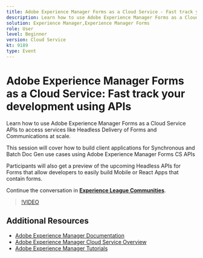 ```yaml
---
title: Adobe Experience Manager Forms as a Cloud Service - Fast track your development using APIs
description: Learn how to use Adobe Experience Manager Forms as a Cloud Service APIs to access services like Headless Delivery of Forms and Communications at scale. This session will cover how to build client applications for Synchronous and Batch Doc Gen use cases using Adobe Experience Manager Forms CS API. Participants will also get a preview of the upcoming Headless APIs for Forms that allow developers to easily build Mobile or React Apps that contain forms.
solution: Experience Manager,Experience Manager Forms
role: User
level: Beginner
version: Cloud Service
kt: 9189
type: Event
---
```

# Adobe Experience Manager Forms as a Cloud Service: Fast track your development using APIs

Learn how to use Adobe Experience Manager Forms as a Cloud Service APIs to access services like Headless Delivery of Forms and Communications at scale. 

This session will cover how to build client applications for Synchronous and Batch Doc Gen use cases using Adobe Experience Manager Forms CS APIs

Participants will also get a preview of the upcoming Headless APIs for Forms that allow developers to easily build Mobile or React Apps that contain forms.

Continue the conversation in **[Experience League Communities](https://adobe.ly/3zKLQrw)**.

>[!VIDEO](https://video.tv.adobe.com/v/337724/?quality=12&learn=on&hidetitle=true)

## Additional Resources

- [Adobe Experience Manager Documentation](https://experienceleague.adobe.com/docs/experience-manager-cloud-service.html)
- [Adobe Experience Manager Cloud Service Overview](https://experienceleague.adobe.com/docs/experience-manager-cloud-service/overview/home.html)
- [Adobe Experience Manager Tutorials](https://experienceleague.adobe.com/docs/experience-manager-tutorials.html)
